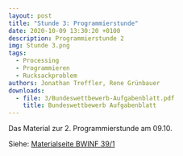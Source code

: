 ```yaml
---
layout: post
title: "Stunde 3: Programmierstunde"
date: 2020-10-09 13:30:20 +0100
description: Programmierstunde 2
img: Stunde 3.png
tags:
  - Processing
  - Programmieren
  - Rucksackproblem
authors: Jonathan Treffler, Rene Grünbauer
downloads:
  - file: 3/Bundeswettbewerb-Aufgabenblatt.pdf
    title: Bundeswettbewerb Aufgabenblatt
---
```


Das Material zur 2. Programmierstunde am 09.10.

Siehe: [Materialseite BWINF 39/1](https://bwinf.de/bundeswettbewerb/39/1/)
